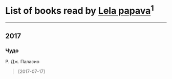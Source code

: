 # List of books read by [Lela papava](http://vk.com/id281023294)<sup>1</sup>
---

## 2017

### Чудо
Р. Дж. Паласио
> [2017-07-17] 



